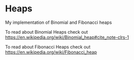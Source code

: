 # Heaps
My implementation of Binomial and Fibonacci heaps

To read about Binomial Heaps check out https://en.wikipedia.org/wiki/Binomial_heap#cite_note-clrs-1

To read about Fibonacci Heaps check out https://en.wikipedia.org/wiki/Fibonacci_heap
